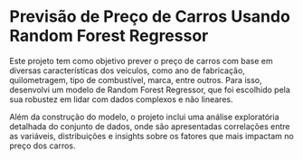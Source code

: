 # Previsão de Preço de Carros Usando Random Forest Regressor
Este projeto tem como objetivo prever o preço de carros com base em diversas características dos veículos, como ano de fabricação, quilometragem, tipo de combustível, marca, entre outros. Para isso, desenvolvi um modelo de Random Forest Regressor, que foi escolhido pela sua robustez em lidar com dados complexos e não lineares.

Além da construção do modelo, o projeto inclui uma análise exploratória detalhada do conjunto de dados, onde são apresentadas correlações entre as variáveis, distribuições e insights sobre os fatores que mais impactam no preço dos carros.
